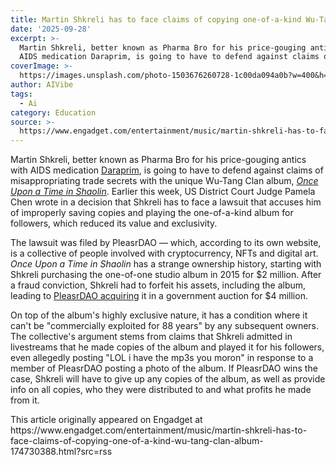 ```yaml
---
title: Martin Shkreli has to face claims of copying one-of-a-kind Wu-Tang Clan album
date: '2025-09-28'
excerpt: >-
  Martin Shkreli, better known as Pharma Bro for his price-gouging antics with
  AIDS medication Daraprim, is going to have to defend against claims of mi...
coverImage: >-
  https://images.unsplash.com/photo-1503676260728-1c00da094a0b?w=400&h=200&fit=crop&auto=format
author: AIVibe
tags:
  - Ai
category: Education
source: >-
  https://www.engadget.com/entertainment/music/martin-shkreli-has-to-face-claims-of-copying-one-of-a-kind-wu-tang-clan-album-174730388.html?src=rss
---
```

<p>Martin Shkreli, better known as Pharma Bro for his price-gouging antics with AIDS medication <a data-i13n="elm:context_link;elmt:doNotAffiliate;cpos:1;pos:1" class="no-affiliate-link" href="https://www.engadget.com/2016-12-01-high-school-students-open-source-shkrelis-pricey-hiv-drug.html">Daraprim</a>, is going to have to defend against claims of misappropriating trade secrets with the unique Wu-Tang Clan album, <a data-i13n="elm:context_link;elmt:doNotAffiliate;cpos:2;pos:1" class="no-affiliate-link" href="https://www.engadget.com/2015-11-25-wu-tang-clan-shaolin-album-millions.html"><em>Once Upon a Time in Shaolin</em></a>. Earlier this week, US District Court Judge Pamela Chen wrote in a decision that Shkreli has to face a lawsuit that accuses him of improperly saving copies and playing the one-of-a-kind album for followers, which reduced its value and exclusivity.</p>
<p>The lawsuit was filed by PleasrDAO — which, according to its own website, is a collective of people involved with cryptocurrency, NFTs and digital art. <em>Once Upon a Time in Shaolin</em> has a strange ownership history, starting with Shkreli purchasing the one-of-one studio album in 2015 for $2 million. After a fraud conviction, Shkreli had to forfeit his assets, including the album, leading to <a data-i13n="elm:context_link;elmt:doNotAffiliate;cpos:3;pos:1" class="no-affiliate-link" href="https://www.engadget.com/pharma-bro-martin-shkrelis-wu-tang-clan-album-sold-192829283.html">PleasrDAO acquiring</a> it in a government auction for $4 million.</p>
<span id="end-legacy-contents"></span><p>On top of the album&#39;s highly exclusive nature, it has a condition where it can&#39;t be &quot;commercially exploited for 88 years&quot; by any subsequent owners. The collective&#39;s argument stems from claims that Shkreli admitted in livestreams that he made copies of the album and played it for his followers, even allegedly posting &quot;LOL i have the mp3s you moron&quot; in response to a member of PleasrDAO posting a photo of the album. If PleasrDAO wins the case, Shkreli will have to give up any copies of the album, as well as provide info on all copies, who they were distributed to and what profits he made from it.</p>This article originally appeared on Engadget at https://www.engadget.com/entertainment/music/martin-shkreli-has-to-face-claims-of-copying-one-of-a-kind-wu-tang-clan-album-174730388.html?src=rss
